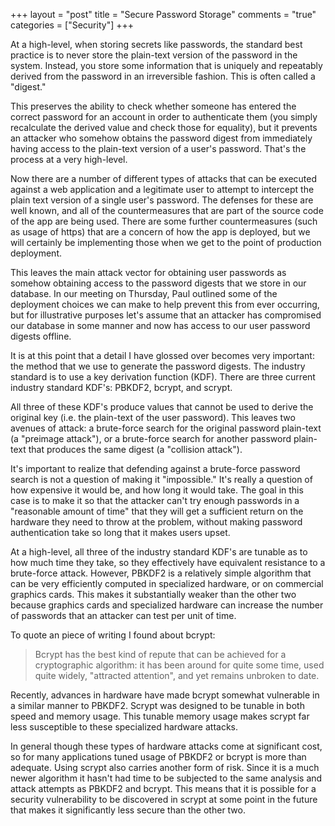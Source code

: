 +++
layout = "post"
title = "Secure Password Storage"
comments = "true"
categories = ["Security"]
+++

At a high-level, when storing secrets like passwords, the standard
best practice is to never store the plain-text version of the password
in the system.  Instead, you store some information that is uniquely
and repeatably derived from the password in an irreversible fashion.
This is often called a "digest."

This preserves the ability to check whether someone has entered the
correct password for an account in order to authenticate them (you
simply recalculate the derived value and check those for equality),
but it prevents an attacker who somehow obtains the password digest
from immediately having access to the plain-text version of a user's
password. That's the process at a very high-level.

<!--more-->

Now there are a number of different types of attacks that can be
executed against a web application and a legitimate user to attempt to
intercept the plain text version of a single user's password.  The
defenses for these are well known, and all of the countermeasures that
are part of the source code of the app are being used.  There are some
further countermeasures (such as usage of https) that are a concern
of how the app is deployed, but we will certainly be implementing
those when we get to the point of production deployment.

This leaves the main attack vector for obtaining user passwords as
somehow obtaining access to the password digests that we store in our
database.  In our meeting on Thursday, Paul outlined some of the
deployment choices we can make to help prevent this from ever
occurring, but for illustrative purposes let's assume that an attacker
has compromised our database in some manner and now has access to our
user password digests offline.

It is at this point that a detail I have glossed over becomes very
important: the method that we use to generate the password
digests. The industry standard is to use a key derivation function
(KDF). There are three current industry standard KDF's: PBKDF2,
bcrypt, and scrypt.

All three of these KDF's produce values that cannot be used to derive
the original key (i.e. the plain-text of the user password).  This
leaves two avenues of attack: a brute-force search for the original
password plain-text (a "preimage attack"), or a brute-force search for
another password plain-text that produces the same digest (a "collision
attack").

It's important to realize that defending against a brute-force
password search is not a question of making it "impossible."  It's
really a question of how expensive it would be, and how long it would
take. The goal in this case is to make it so that the attacker can't
try enough passwords in a "reasonable amount of time" that they will
get a sufficient return on the hardware they need to throw at the
problem, without making password authentication take so long that it
makes users upset.

At a high-level, all three of the industry standard KDF's are tunable
as to how much time they take, so they effectively have equivalent
resistance to a brute-force attack.  However, PBKDF2 is a relatively
simple algorithm that can be very efficiently computed in specialized
hardware, or on commercial graphics cards.  This makes it
substantially weaker than the other two because graphics cards and
specialized hardware can increase the number of passwords that an
attacker can test per unit of time.

To quote an piece of writing I found about bcrypt:

> Bcrypt has the best kind of repute that can be achieved for a
> cryptographic algorithm: it has been around for quite some time,
> used quite widely, "attracted attention", and yet remains unbroken
> to date.

Recently, advances in hardware have made bcrypt somewhat vulnerable in
a similar manner to PBKDF2.  Scrypt was designed to be tunable in both
speed and memory usage.  This tunable memory usage makes scrypt far
less susceptible to these specialized hardware attacks.

In general though these types of hardware attacks come at significant
cost, so for many applications tuned usage of PBKDF2 or bcrypt is more
than adequate.  Using scrypt also carries another form of risk. Since
it is a much newer algorithm it hasn't had time to be subjected to the
same analysis and attack attempts as PBKDF2 and bcrypt.  This means
that it is possible for a security vulnerability to be discovered in
scrypt at some point in the future that makes it significantly less
secure than the other two.
